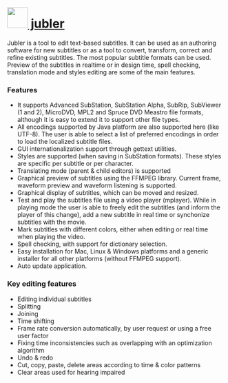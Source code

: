 # [<img src="https://cdn.rawgit.com/chocolatey/chocolatey-coreteampackages/a8fa14d8c3ca49fd8bd8f856d9091b1a9103ada1/icons/jubler.png" height="48" width="48" /> jubler](https://chocolatey.org/packages/jubler)

Jubler is a tool to edit text-based subtitles.
It can be used as an authoring software for new subtitles or as a tool to convert, transform, correct and refine existing subtitles.
The most popular subtitle formats can be used.
Preview of the subtitles in realtime or in design time, spell checking, translation mode and styles editing are some of the main features.

### Features
* It supports Advanced SubStation, SubStation Alpha, SubRip, SubViewer (1 and 2), MicroDVD, MPL2
  and Spruce DVD Meastro file formats, although it is easy to extend it to support other file types.
* All encodings supported by Java platform are also supported here (like UTF-8).
  The user is able to select a list of preferred encodings in order to load the localized subtitle files.
* GUI internationalization support through gettext utilities.
* Styles are supported (when saving in SubStation formats). These styles are specific per subtitle or per character.
* Translating mode (parent &amp; child editors) is supported
* Graphical preview of subtitles using the FFMPEG library. Current frame, waveform preview and waveform listening is supported.
* Graphical display of subtitles, which can be moved and resized.
* Test and play the subtitles file using a video player (mplayer). While in playing mode the user is able to freely edit the subtitles
  (and inform the player of this change), add a new subtitle in real time or synchonize subtitles with the movie.
* Mark subtitles with different colors, either when editing or real time when playing the video.
* Spell checking, with support for dictionary selection.
* Easy installation for Mac, Linux &amp; Windows platforms and a generic installer for all other platforms
  (without FFMPEG support).
* Auto update application.

### Key editing features
* Editing individual subtitles
* Splitting
* Joining
* Time shifting
* Frame rate conversion automatically, by user request or using a free user factor
* Fixing time inconsistencies such as overlapping with an optimization algorithm
* Undo &amp; redo
* Cut, copy, paste, delete areas according to time &amp; color patterns
* Clear areas used for hearing impaired
